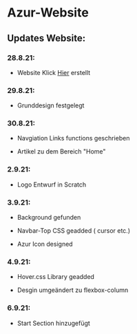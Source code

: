 # Azur-Website

## Updates Website:

### 28.8.21: 

- Website Klick [Hier](https://azursupport.000webhostapp.com/) erstellt


### 29.8.21: 

- Grunddesign festgelegt


### 30.8.21:

- Navgiation Links functions geschrieben

- Artikel zu dem Bereich "Home"


### 2.9.21:

- Logo Entwurf in Scratch


### 3.9.21:

- Background gefunden

- Navbar-Top CSS geadded ( cursor etc.)

- Azur Icon designed


### 4.9.21:

- Hover.css Library geadded

- Desgin umgeändert zu flexbox-column


### 6.9.21:

- Start Section hinzugefügt

